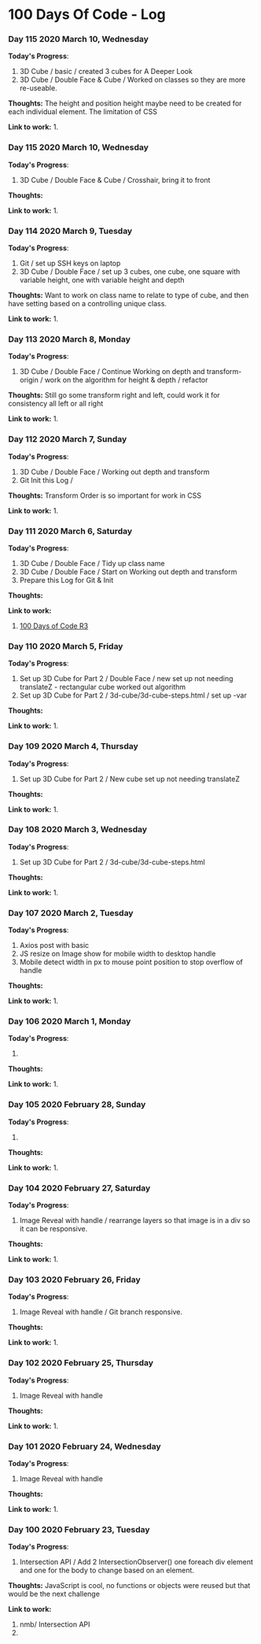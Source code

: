 # 100 Days Of Code - Log

### Day 115 2020 March 10, Wednesday

**Today's Progress**:

1. 3D Cube / basic / created 3 cubes for A Deeper Look
2. 3D Cube / Double Face & Cube / Worked on classes so they are more re-useable.

**Thoughts:** The height and position height maybe need to be created for each individual element. The limitation of CSS

**Link to work:**
1.

### Day 115 2020 March 10, Wednesday

**Today's Progress**:

1. 3D Cube / Double Face & Cube / Crosshair, bring it to front 

**Thoughts:** 

**Link to work:**
1.

### Day 114 2020 March 9, Tuesday

**Today's Progress**:

1. Git / set up SSH keys on laptop
2. 3D Cube / Double Face / set up 3 cubes, one cube, one square with variable height, one with variable height and depth

**Thoughts:** Want to work on class name to relate to type of cube, and then have setting based on a controlling unique class.

**Link to work:**
1.

### Day 113 2020 March 8, Monday

**Today's Progress**:

1. 3D Cube / Double Face / Continue Working on depth and transform-origin
   / work on the algorithm for height & depth
   / refactor 

**Thoughts:** Still go some transform right and left, could work it for consistency all left or all right

**Link to work:**
1.


### Day 112 2020 March 7, Sunday

**Today's Progress**:

1. 3D Cube / Double Face / Working out depth and transform
2. Git Init this Log / 

**Thoughts:** Transform Order is so important for work in CSS

**Link to work:**
1.

### Day 111 2020 March 6, Saturday

**Today's Progress**:

1. 3D Cube / Double Face /  Tidy up class name
2. 3D Cube / Double Face /  Start on Working out depth and transform 
3. Prepare this Log for Git & Init 

**Thoughts:**

**Link to work:**
1. [100 Days of Code R3](https://github.com/siramsay/100-days-of-code-R3)

### Day 110 2020 March 5, Friday

**Today's Progress**:

1. Set up 3D Cube for Part 2 / Double Face / new set up not needing translateZ - rectangular cube worked out algorithm
2. Set up 3D Cube for Part 2 / 3d-cube/3d-cube-steps.html / set up -var

**Thoughts:**

**Link to work:**
1.

### Day 109 2020 March 4, Thursday

**Today's Progress**:

1. Set up 3D Cube for Part 2 / New cube set up not needing translateZ 

**Thoughts:**

**Link to work:**
1.

### Day 108 2020 March 3, Wednesday

**Today's Progress**:

1. Set up 3D Cube for Part 2 / 3d-cube/3d-cube-steps.html

**Thoughts:** 

**Link to work:**
1.


### Day 107 2020 March 2, Tuesday

**Today's Progress**:

1. Axios post with basic 
2. JS resize on Image show for mobile width to desktop handle
3. Mobile detect width in px to mouse point position to stop overflow of handle

**Thoughts:** 

**Link to work:**
1. 


### Day 106 2020 March 1, Monday

**Today's Progress**:

1. 

**Thoughts:**

**Link to work:**
1. 

### Day 105 2020 February 28, Sunday

**Today's Progress**:

1.

**Thoughts:**

**Link to work:**
1.

### Day 104 2020 February 27, Saturday

**Today's Progress**:

1. Image Reveal with handle  / rearrange layers so that image is in a div so it can be responsive.

**Thoughts:**

**Link to work:**
1.

### Day 103 2020 February 26, Friday

**Today's Progress**:

1. Image Reveal with handle / Git branch responsive.

**Thoughts:**

**Link to work:**
1.

### Day 102 2020 February 25, Thursday

**Today's Progress**:

1. Image Reveal with handle

**Thoughts:**

**Link to work:**
1.

### Day 101 2020 February 24, Wednesday

**Today's Progress**:

1. Image Reveal with handle

**Thoughts:**

**Link to work:**
1.

### Day 100 2020 February 23, Tuesday

**Today's Progress**:

1. Intersection API / Add 2 IntersectionObserver() one foreach div element and one for the body to change based on an element.

**Thoughts:** JavaScript is cool, no functions or objects were reused but that would be the next challenge

**Link to work:**
1. nmb/ Intersection API
1. 
